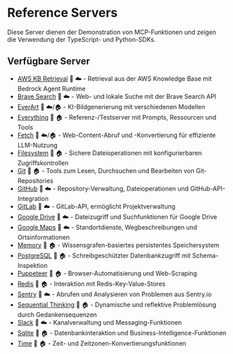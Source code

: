 # Reference Servers

Diese Server dienen der Demonstration von MCP-Funktionen und zeigen die Verwendung der TypeScript- und Python-SDKs.

## Verfügbare Server

- [AWS KB Retrieval](https://github.com/anthropic/mcp/tree/main/src/aws-kb-retrieval-server) 📇 ☁️ - Retrieval aus der AWS Knowledge Base mit Bedrock Agent Runtime
- [Brave Search](https://github.com/anthropic/mcp/tree/main/src/brave-search) 📇 ☁️ - Web- und lokale Suche mit der Brave Search API
- [EverArt](https://github.com/anthropic/mcp/tree/main/src/everart) 📇 ☁️/🏠 - KI-Bildgenerierung mit verschiedenen Modellen
- [Everything](https://github.com/anthropic/mcp/tree/main/src/everything) 📇 🏠 - Referenz-/Testserver mit Prompts, Ressourcen und Tools
- [Fetch](https://github.com/anthropic/mcp/tree/main/src/fetch) 📇 ☁️/🏠 - Web-Content-Abruf und -Konvertierung für effiziente LLM-Nutzung
- [Filesystem](https://github.com/anthropic/mcp/tree/main/src/filesystem) 📇 🏠 - Sichere Dateioperationen mit konfigurierbaren Zugriffskontrollen
- [Git](https://github.com/anthropic/mcp/tree/main/src/git) 📇 🏠 - Tools zum Lesen, Durchsuchen und Bearbeiten von Git-Repositories
- [GitHub](https://github.com/anthropic/mcp/tree/main/src/github) 📇 ☁️ - Repository-Verwaltung, Dateioperationen und GitHub-API-Integration
- [GitLab](https://github.com/anthropic/mcp/tree/main/src/gitlab) 📇 ☁️ - GitLab-API, ermöglicht Projektverwaltung
- [Google Drive](https://github.com/anthropic/mcp/tree/main/src/gdrive) 📇 ☁️ - Dateizugriff und Suchfunktionen für Google Drive
- [Google Maps](https://github.com/anthropic/mcp/tree/main/src/google-maps) 📇 ☁️ - Standortdienste, Wegbeschreibungen und Ortsinformationen
- [Memory](https://github.com/anthropic/mcp/tree/main/src/memory) 📇 🏠 - Wissensgrafen-basiertes persistentes Speichersystem
- [PostgreSQL](https://github.com/anthropic/mcp/tree/main/src/postgres) 📇 🏠 - Schreibgeschützter Datenbankzugriff mit Schema-Inspektion
- [Puppeteer](https://github.com/anthropic/mcp/tree/main/src/puppeteer) 📇 🏠 - Browser-Automatisierung und Web-Scraping
- [Redis](https://github.com/anthropic/mcp/tree/main/src/redis) 📇 🏠 - Interaktion mit Redis-Key-Value-Stores
- [Sentry](https://github.com/anthropic/mcp/tree/main/src/sentry) 📇 ☁️ - Abrufen und Analysieren von Problemen aus Sentry.io
- [Sequential Thinking](https://github.com/anthropic/mcp/tree/main/src/sequentialthinking) 📇 🏠 - Dynamische und reflektive Problemlösung durch Gedankensequenzen
- [Slack](https://github.com/anthropic/mcp/tree/main/src/slack) 📇 ☁️ - Kanalverwaltung und Messaging-Funktionen
- [Sqlite](https://github.com/anthropic/mcp/tree/main/src/sqlite) 📇 🏠 - Datenbankinteraktion und Business-Intelligence-Funktionen
- [Time](https://github.com/anthropic/mcp/tree/main/src/time) 📇 🏠 - Zeit- und Zeitzonen-Konvertierungsfunktionen 